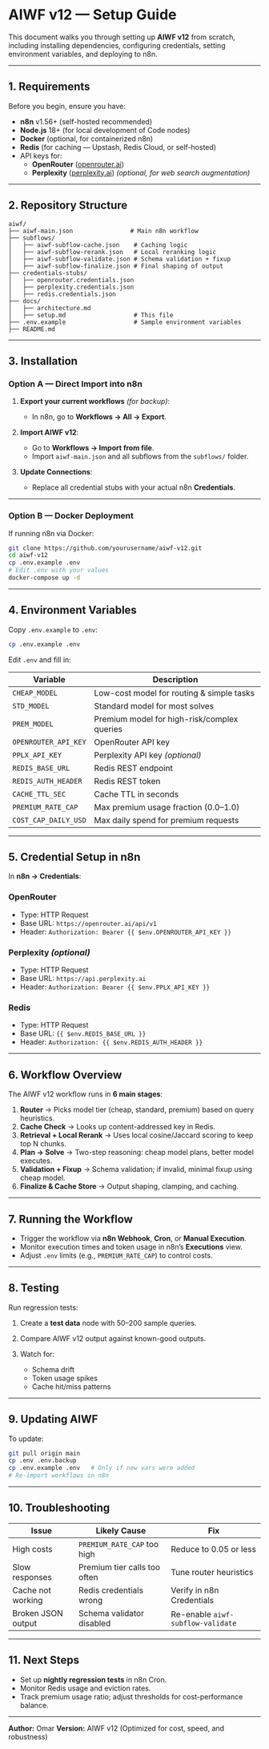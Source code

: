 # AIWF v12 — Setup Guide

This document walks you through setting up **AIWF v12** from scratch, including installing dependencies, configuring credentials, setting environment variables, and deploying to n8n.

---

## 1. Requirements

Before you begin, ensure you have:

- **n8n** v1.56+ (self-hosted recommended)
- **Node.js** 18+ (for local development of Code nodes)
- **Docker** (optional, for containerized n8n)
- **Redis** (for caching — Upstash, Redis Cloud, or self-hosted)
- API keys for:
  - **OpenRouter** ([openrouter.ai](https://openrouter.ai/))
  - **Perplexity** ([perplexity.ai](https://perplexity.ai/)) *(optional, for web search augmentation)*

---

## 2. Repository Structure

```plaintext
aiwf/
├── aiwf-main.json                # Main n8n workflow
├── subflows/
│   ├── aiwf-subflow-cache.json    # Caching logic
│   ├── aiwf-subflow-rerank.json   # Local reranking logic
│   ├── aiwf-subflow-validate.json # Schema validation + fixup
│   ├── aiwf-subflow-finalize.json # Final shaping of output
├── credentials-stubs/
│   ├── openrouter.credentials.json
│   ├── perplexity.credentials.json
│   ├── redis.credentials.json
├── docs/
│   ├── architecture.md
│   ├── setup.md                   # This file
├── .env.example                   # Sample environment variables
├── README.md
````

---

## 3. Installation

### Option A — Direct Import into n8n

1. **Export your current workflows** *(for backup)*:

   * In n8n, go to **Workflows → All → Export**.

2. **Import AIWF v12**:

   * Go to **Workflows → Import from file**.
   * Import `aiwf-main.json` and all subflows from the `subflows/` folder.

3. **Update Connections**:

   * Replace all credential stubs with your actual n8n **Credentials**.

---

### Option B — Docker Deployment

If running n8n via Docker:

```bash
git clone https://github.com/yourusername/aiwf-v12.git
cd aiwf-v12
cp .env.example .env
# Edit .env with your values
docker-compose up -d
```

---

## 4. Environment Variables

Copy `.env.example` to `.env`:

```bash
cp .env.example .env
```

Edit `.env` and fill in:

| Variable             | Description                                 |
| -------------------- | ------------------------------------------- |
| `CHEAP_MODEL`        | Low-cost model for routing & simple tasks   |
| `STD_MODEL`          | Standard model for most solves              |
| `PREM_MODEL`         | Premium model for high-risk/complex queries |
| `OPENROUTER_API_KEY` | OpenRouter API key                          |
| `PPLX_API_KEY`       | Perplexity API key *(optional)*             |
| `REDIS_BASE_URL`     | Redis REST endpoint                         |
| `REDIS_AUTH_HEADER`  | Redis REST token                            |
| `CACHE_TTL_SEC`      | Cache TTL in seconds                        |
| `PREMIUM_RATE_CAP`   | Max premium usage fraction (0.0–1.0)        |
| `COST_CAP_DAILY_USD` | Max daily spend for premium requests        |

---

## 5. Credential Setup in n8n

In **n8n → Credentials**:

### OpenRouter

* Type: HTTP Request
* Base URL: `https://openrouter.ai/api/v1`
* Header: `Authorization: Bearer {{ $env.OPENROUTER_API_KEY }}`

### Perplexity *(optional)*

* Type: HTTP Request
* Base URL: `https://api.perplexity.ai`
* Header: `Authorization: Bearer {{ $env.PPLX_API_KEY }}`

### Redis

* Type: HTTP Request
* Base URL: `{{ $env.REDIS_BASE_URL }}`
* Header: `Authorization: {{ $env.REDIS_AUTH_HEADER }}`

---

## 6. Workflow Overview

The AIWF v12 workflow runs in **6 main stages**:

1. **Router** → Picks model tier (cheap, standard, premium) based on query heuristics.
2. **Cache Check** → Looks up content-addressed key in Redis.
3. **Retrieval + Local Rerank** → Uses local cosine/Jaccard scoring to keep top N chunks.
4. **Plan → Solve** → Two-step reasoning: cheap model plans, better model executes.
5. **Validation + Fixup** → Schema validation; if invalid, minimal fixup using cheap model.
6. **Finalize & Cache Store** → Output shaping, clamping, and caching.

---

## 7. Running the Workflow

* Trigger the workflow via **n8n Webhook**, **Cron**, or **Manual Execution**.
* Monitor execution times and token usage in n8n’s **Executions** view.
* Adjust `.env` limits (e.g., `PREMIUM_RATE_CAP`) to control costs.

---

## 8. Testing

Run regression tests:

1. Create a **test data** node with 50–200 sample queries.
2. Compare AIWF v12 output against known-good outputs.
3. Watch for:

   * Schema drift
   * Token usage spikes
   * Cache hit/miss patterns

---

## 9. Updating AIWF

To update:

```bash
git pull origin main
cp .env .env.backup
cp .env.example .env   # Only if new vars were added
# Re-import workflows in n8n
```

---

## 10. Troubleshooting

| Issue              | Likely Cause                 | Fix                               |
| ------------------ | ---------------------------- | --------------------------------- |
| High costs         | `PREMIUM_RATE_CAP` too high  | Reduce to 0.05 or less            |
| Slow responses     | Premium tier calls too often | Tune router heuristics            |
| Cache not working  | Redis credentials wrong      | Verify in n8n Credentials         |
| Broken JSON output | Schema validator disabled    | Re-enable `aiwf-subflow-validate` |

---

## 11. Next Steps

* Set up **nightly regression tests** in n8n Cron.
* Monitor Redis usage and eviction rates.
* Track premium usage ratio; adjust thresholds for cost-performance balance.

---

**Author:** Omar
**Version:** AIWF v12 (Optimized for cost, speed, and robustness)
